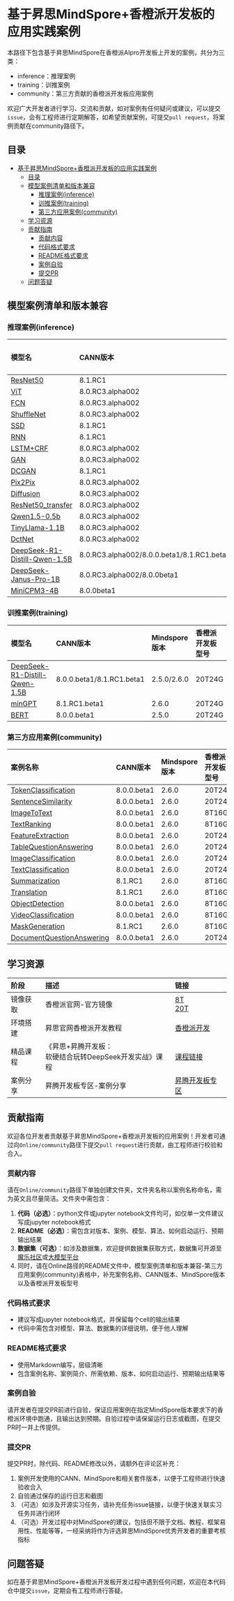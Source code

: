 # 基于昇思MindSpore+香橙派开发板的应用实践案例

本路径下包含基于昇思MindSpore在香橙派AIpro开发板上开发的案例，共分为三类：

- inference：推理案例
- training：训推案例
- community：第三方贡献的香橙派开发板应用案例

欢迎广大开发者进行学习、交流和贡献，如对案例有任何疑问或建议，可以提交`issue`，会有工程师进行定期解答，如希望贡献案例，可提交`pull request`，将案例贡献在community路径下。

## 目录
- [基于昇思MindSpore+香橙派开发板的应用实践案例](#基于昇思mindspore香橙派开发板的应用实践案例)
  - [目录](#目录)
  - [模型案例清单和版本兼容](#模型案例清单和版本兼容)
    - [推理案例(inference)](#推理案例inference)
    - [训推案例(training)](#训推案例training)
    - [第三方应用案例(community)](#第三方应用案例community)
  - [学习资源](#学习资源)
  - [贡献指南](#贡献指南)
    - [贡献内容](#贡献内容)
    - [代码格式要求](#代码格式要求)
    - [README格式要求](#readme格式要求)
    - [案例自验](#案例自验)
    - [提交PR](#提交pr)
  - [问题答疑](#问题答疑)

## 模型案例清单和版本兼容

### 推理案例(inference)

| 模型名                                                       | CANN版本                                   | Mindspore版本      | 香橙派开发板型号 |
| :----------------------------------------------------------- | :----------------------------------------- | :----------------- | :--------------- |
| [ResNet50](https://github.com/mindspore-courses/orange-pi-mindspore/tree/master/Online/inference/02-ResNet50) | 8.1.RC1                                    | 2.6.0              | 8T8G             |
| [ViT](https://github.com/mindspore-courses/orange-pi-mindspore/tree/master/Online/inference/03-ViT) | 8.0.RC3.alpha002                           | 2.4.10             | 8T16G            |
| [FCN](https://github.com/mindspore-courses/orange-pi-mindspore/tree/master/Online/inference/04-FCN) | 8.0.RC3.alpha002                           | 2.4.10             | 8T16G            |
| [ShuffleNet](https://github.com/mindspore-courses/orange-pi-mindspore/tree/master/Online/inference/05-ShuffleNet) | 8.0.RC3.alpha002                           | 2.4.10             | 8T16G            |
| [SSD](https://github.com/mindspore-courses/orange-pi-mindspore/tree/master/Online/inference/06-SSD) | 8.1.RC1                                    | 2.6.0              | 8T8G             |
| [RNN](https://github.com/mindspore-courses/orange-pi-mindspore/tree/master/Online/inference/07-RNN) | 8.1.RC1                                    | 2.6.0              | 8T8G             |
| [LSTM+CRF](https://github.com/mindspore-courses/orange-pi-mindspore/tree/master/Online/inference/08-LSTM%2BCRF) | 8.0.RC3.alpha002                           | 2.4.10             | 8T16G            |
| [GAN](https://github.com/mindspore-courses/orange-pi-mindspore/tree/master/Online/inference/09-GAN) | 8.0.RC3.alpha002                           | 2.4.10             | 8T16G            |
| [DCGAN](https://github.com/mindspore-courses/orange-pi-mindspore/tree/master/Online/inference/10-DCGAN) | 8.1.RC1                                    | 2.6.0              | 8T8G             |
| [Pix2Pix](https://github.com/mindspore-courses/orange-pi-mindspore/tree/master/Online/inference/11-Pix2Pix) | 8.0.RC3.alpha002                           | 2.4.10             | 8T16G            |
| [Diffusion](https://github.com/mindspore-courses/orange-pi-mindspore/tree/master/Online/inference/12-Diffusion) | 8.0.RC3.alpha002                           | 2.4.10             | 8T16G            |
| [ResNet50_transfer](https://github.com/mindspore-courses/orange-pi-mindspore/tree/master/Online/inference/13-ResNet50_transfer) | 8.0.RC3.alpha002                           | 2.4.10             | 8T16G            |
| [Qwen1.5-0.5b](https://github.com/mindspore-courses/orange-pi-mindspore/tree/master/Online/inference/14-qwen1.5-0.5b) | 8.0.RC3.alpha002                           | 2.4.10             | 8T16G            |
| [TinyLlama-1.1B](https://github.com/mindspore-courses/orange-pi-mindspore/tree/master/Online/inference/15-tinyllama) | 8.0.RC3.alpha002                           | 2.4.10             | 8T16G            |
| [DctNet](https://github.com/mindspore-courses/orange-pi-mindspore/tree/master/Online/inference/16-DctNet) | 8.0.RC3.alpha002                           | 2.4.10             | 8T16G            |
| [DeepSeek-R1-Distill-Qwen-1.5B](https://github.com/mindspore-courses/orange-pi-mindspore/tree/master/Online/inference/17-DeepSeek-R1-Distill-Qwen-1.5B) | 8.0.RC3.alpha002/8.0.0.beta1/8.1.RC1.beta1 | 2.4.10/2.5.0/2.6.0 | 20T24G           |
| [DeepSeek-Janus-Pro-1B](https://github.com/mindspore-courses/orange-pi-mindspore/tree/master/Online/inference/18-DeepSeek-Janus-Pro-1B) | 8.0.RC3.alpha002/8.0.0beta1                | 2.4.10/2.5.0       | 20T24G           |
| [MiniCPM3-4B](https://github.com/mindspore-courses/orange-pi-mindspore/tree/master/Online/inference/19-MiniCPM3) | 8.0.0beta1                                 | 2.5.0              | 20T24G           |

### 训推案例(training)

| 模型名                                                       | CANN版本                  | Mindspore版本 | 香橙派开发板型号 |
| :----------------------------------------------------------- | :------------------------ | :------------ | :--------------- |
| [DeepSeek-R1-Distill-Qwen-1.5B](https://github.com/mindspore-courses/orange-pi-mindspore/tree/master/Online/training/01-DeepSeek-R1-Distill-Qwen-1.5B) | 8.0.0.beta1/8.1.RC1.beta1 | 2.5.0/2.6.0   | 20T24G           |
| [minGPT](https://github.com/mindspore-courses/orange-pi-mindspore/tree/master/Online/training/02-minGPT) | 8.1.RC1.beta1             | 2.6.0         | 20T24G           |
| [BERT](https://github.com/mindspore-courses/orange-pi-mindspore/tree/master/Online/training/03-BERT) | 8.0.0.beta1               | 2.5.0         | 20T24G           |

### 第三方应用案例(community)


| 案例名称                                                     | CANN版本    | Mindspore版本 | 香橙派开发板型号 |
| :----------------------------------------------------------- | :---------- | :------------ | :--------------- |
| [TokenClassification](https://github.com/mindspore-courses/orange-pi-mindspore/tree/master/Online/community/TokenClassification) | 8.0.0.beta1 | 2.6.0         | 20T24G           |
| [SentenceSimilarity](https://github.com/mindspore-courses/orange-pi-mindspore/tree/master/Online/community/SentenceSimilarity) | 8.0.0.beta1 | 2.6.0         | 20T24G           |
| [ImageToText](https://github.com/mindspore-courses/orange-pi-mindspore/tree/master/Online/community/ImageToText) | 8.0.0.beta1 | 2.6.0         | 8T16G            |
| [TextRanking](https://github.com/mindspore-courses/orange-pi-mindspore/tree/master/Online/community/TextRanking) | 8.0.0.beta1 | 2.6.0         | 8T16G            |
| [FeatureExtraction](https://github.com/mindspore-courses/orange-pi-mindspore/tree/master/Online/community/FeatureExtraction) | 8.0.0.beta1 | 2.6.0         | 20T24G           |
| [TableQuestionAnswering](https://github.com/mindspore-courses/orange-pi-mindspore/tree/master/Online/community/TableQuestionAnswering) | 8.0.0.beta1 | 2.6.0         | 20T24G           |
| [ImageClassification](https://github.com/mindspore-courses/orange-pi-mindspore/tree/master/Online/community/ImageClassification) | 8.0.0.beta1 | 2.6.0         | 20T24G           |
| [TextClassification](https://github.com/mindspore-courses/orange-pi-mindspore/tree/master/Online/community/TextClassification) | 8.0.0.beta1  |2.6.0  |20T24G  |
| [Summarization](https://github.com/mindspore-courses/orange-pi-mindspore/tree/master/Online/community/Summarization) | 8.1.RC1 | 2.6.0 | 8T16G |
| [Translation](https://github.com/mindspore-courses/orange-pi-mindspore/tree/master/Online/community/Translation) | 8.1.RC1 | 2.6.0 | 8T16G |
| [ObjectDetection](https://github.com/mindspore-courses/orange-pi-mindspore/tree/master/Online/community/ObjectDetection) | 8.0.0.beta1   |2.6.0  |8T16G  |
| [VideoClassification](https://github.com/mindspore-courses/orange-pi-mindspore/tree/master/Online/community/VideoClassification) | 8.0.0.beta1  | 2.6.0 |8T16G |
| [MaskGeneration](https://github.com/mindspore-courses/orange-pi-mindspore/tree/master/Online/community/MaskGeneration) | 8.1.RC1 | 2.6.0 | 8T16G |
| [DocumentQuestionAnswering](https://github.com/mindspore-courses/orange-pi-mindspore/tree/master/Online/community/DocumentQuestionAnswering) | 8.0.0.beta1 | 2.6.0         | 20T24G           |



## 学习资源

| 阶段     | 描述                                                        | 链接                                                         |
| :------- | :---------------------------------------------------------- | :----------------------------------------------------------- |
| 镜像获取 | 香橙派官网-官方镜像                                         | [8T](http://www.orangepi.cn/html/hardWare/computerAndMicrocontrollers/service-and-support/Orange-Pi-AIpro.html)</br>[20T](http://www.orangepi.cn/html/hardWare/computerAndMicrocontrollers/details/Orange-Pi-AIpro(20T).html) |
| 环境搭建 | 昇思官网香橙派开发教程                                      | [香橙派开发](https://www.mindspore.cn/tutorials/zh-CN/r2.6.0/orange_pi/overview.html) |
| 精品课程 | 《昇思+昇腾开发板：</br> 软硬结合玩转DeepSeek开发实战》课程 | [课程链接](https://www.hiascend.com/developer/courses/detail/1925362775376744449) |
| 案例分享 | 昇腾开发板专区-案例分享                                     | [昇腾开发板专区](https://www.hiascend.com/developer/devboard) |

## 贡献指南

欢迎各位开发者贡献基于昇思MindSpore+香橙派开发板的应用案例！开发者可通过向`Online/community`路径下提交`pull request`进行贡献，由工程师进行校验和合入。

### 贡献内容

请在`Online/community`路径下单独创建文件夹，文件夹名称以案例名称命名，需为英文且尽量简洁。文件夹中需包含：

1. **代码（必选）**：python文件或jupyter notebook文件均可，如仅单一文件建议写成jupyter notebook格式
2. **README（必选）**：需包含对版本、案例、模型、算法、如何启动运行、预期输出结果
3. **数据集（可选）**：如涉及数据集，欢迎提供数据集获取方式，数据集可开源至[魔乐社区](https://modelers.cn/)或[大模型平台](https://xihe.mindspore.cn/)
4. 同时，请在Online路径的README文件中，模型案例清单和版本兼容-第三方应用案例(community)表格中，补充案例名称、CANN版本、MindSpore版本以及香橙派开发板型号

### 代码格式要求

- 建议写成jupyter notebook格式，并保留每个cell的输出结果
- 代码中需包含对模型、算法、数据集的详细说明，便于他人理解

### README格式要求

- 使用Markdown编写，层级清晰
- 包含案例名称、案例简介、所需依赖、版本、如何启动运行、预期输出结果等

### 案例自验

请开发者在提交PR前进行自验，保证应用案例在指定MindSpore版本要求下的香橙派环境中跑通，且输出达到预期。自验过程中请保留运行日志或截图，在提交PR时一并上传提供。

### 提交PR

提交PR时，除代码、README修改以外，请额外在评论区补充：
1. 案例开发使用的CANN、MindSpore和相关套件版本，以便于工程师进行快速验收合入
2. 自验通过保存的运行日志和截图
3. （可选）如涉及开源实习任务，请补充任务issue链接，以便于快速关联实习任务并进行闭环
4. （可选）开发过程中对MindSpore的建议，包括但不限于文档、教程、框架易用性、性能等等，一经采纳将作为评选昇思MindSpore优秀开发者的重要考核指标


## 问题答疑

如在基于昇思MindSpore+香橙派开发板开发过程中遇到任何问题，欢迎在本代码仓中提交`issue`，定期会有工程师进行答疑。
